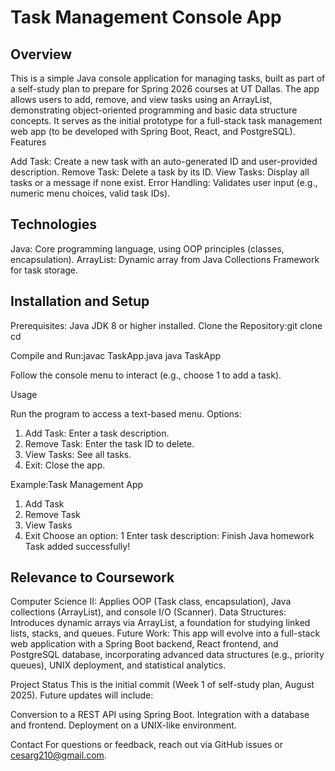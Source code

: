 # Task Management Console App
## Overview
This is a simple Java console application for managing tasks, built as part of a self-study plan to prepare for Spring 2026 courses at UT Dallas. The app allows users to add, remove, and view tasks using an ArrayList, demonstrating object-oriented programming and basic data structure concepts. It serves as the initial prototype for a full-stack task management web app (to be developed with Spring Boot, React, and PostgreSQL).
Features

Add Task: Create a new task with an auto-generated ID and user-provided description.
Remove Task: Delete a task by its ID.
View Tasks: Display all tasks or a message if none exist.
Error Handling: Validates user input (e.g., numeric menu choices, valid task IDs).

## Technologies
Java: Core programming language, using OOP principles (classes, encapsulation).
ArrayList: Dynamic array from Java Collections Framework for task storage.

## Installation and Setup

Prerequisites: Java JDK 8 or higher installed.
Clone the Repository:git clone <repository-url>
cd <repository-folder>


Compile and Run:javac TaskApp.java
java TaskApp


Follow the console menu to interact (e.g., choose 1 to add a task).

Usage

Run the program to access a text-based menu.
Options:
1. Add Task: Enter a task description.
2. Remove Task: Enter the task ID to delete.
3. View Tasks: See all tasks.
4. Exit: Close the app.


Example:Task Management App
1. Add Task
2. Remove Task
3. View Tasks
4. Exit
Choose an option: 1
Enter task description: Finish Java homework
Task added successfully!



## Relevance to Coursework

Computer Science II: Applies OOP (Task class, encapsulation), Java collections (ArrayList), and console I/O (Scanner).
Data Structures: Introduces dynamic arrays via ArrayList, a foundation for studying linked lists, stacks, and queues.
Future Work: This app will evolve into a full-stack web application with a Spring Boot backend, React frontend, and PostgreSQL database, incorporating advanced data structures (e.g., priority queues), UNIX deployment, and statistical analytics.

Project Status
This is the initial commit (Week 1 of self-study plan, August 2025). Future updates will include:

Conversion to a REST API using Spring Boot.
Integration with a database and frontend.
Deployment on a UNIX-like environment.

Contact
For questions or feedback, reach out via GitHub issues or cesarg210@gmail.com.
